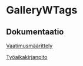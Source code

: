 # GalleryWTags

## Dokumentaatio

[Vaatimusmäärittely](https://github.com/joonaoko/ot-harjoitustyo/blob/master/dokumentointi/vaatimusmaarittely.MD)

[Työaikakirjanpito](https://github.com/joonaoko/ot-harjoitustyo/blob/master/dokumentointi/tyoaikakirjanpito.MD)
